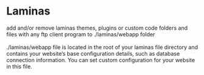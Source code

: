 # Laminas

add and/or remove laminas themes, plugins or custom code folders and files with any ftp client program to ./laminas/webapp folder
<br /><br />./laminas/webapp file is located in the root of your laminas file directory and contains your website’s base configuration details, such as database connection information.
You can set custom configuration for your website in this file.
